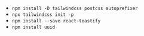 - `npm install -D tailwindcss postcss autoprefixer`
- `npx tailwindcss init -p`
- `npm install --save react-toastify`
- `npm install uuid`
